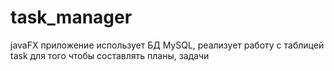 # task_manager
javaFX приложение использует БД MySQL, реализует работу с таблицей task для того чтобы составлять планы, задачи
